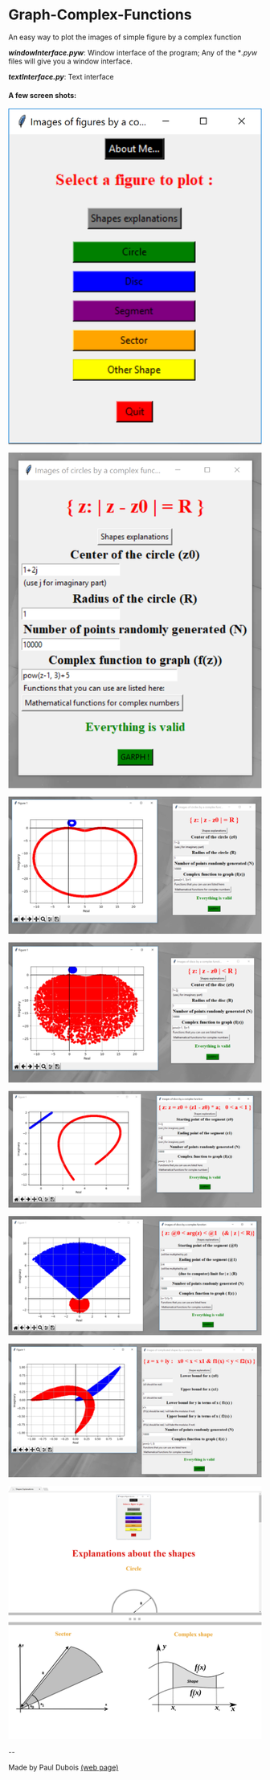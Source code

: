 # Graph-Complex-Functions
An easy way to plot the images of simple figure by a complex function

***windowInterface.pyw***: Window interface of the program;
Any of the **.pyw* files will give you a window interface.

***textInterface.py***: Text interface


#### A few screen shots:

![screen shot #0](/images/screen0.png)

![screen shot #1](/images/screen1.png)

![screen shot #1.5](/images/screen1_5.png)

![screen shot #2](/images/screen2.png)

![screen shot #3](/images/screen3.png)

![screen shot #4](/images/screen4.png)

![screen shot #5](/images/screen5.png)

![screen shot #site](/images/screenSite.png)



--

Made by Paul Dubois 
[(web page)](https://pauldubois98.github.io/)
